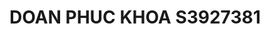 # DOAN PHUC KHOA S3927381
<html>
    <head>
        <title>Headlines</title>
        <style>
          html{
            font-family: "Helvetica";
            background: white;
          }

          body{
            background: lightgrey;
            max-width: 900px;
            margin: 0 auto;
          }

          #header{
            padding-top: 5;
            background: lightsteelblue;
          }
          #inner-header {
            padding-left: 10;
          }
          #main{
            padding-left: 10;
          }
        </style>
    </head>
    <body>
      <div id="header">
        <div id="inner-header">
        <h1>Headlines</h1>
        <p>Headlines. Currency. Weather</p>
      </div>
        <hr />
      </div>
      <div id="main">  
        <h2>Current weather</h2>

        <form>
          <input type="text" name="city" placeholder="weather search">
          <input type="submit" value="Submit">
        </form>

        <p>City: <b>{{weather.city}}, {{weather.country}}</b></p>
        <p>{{weather.description}} |{{weather.temperature}}&#8451</p>

        <h2>Currency</h2>

        <form>
            from: <select name="currency_from">
                    {% for currency in currencies %}
                        <option value="{{currency}}" {{'selected="selected"' if currency_from==currency}}>{{currency}}</option>
                    {% endfor %}
                  </select>

             to: <select name="currency_to">
                    {% for currency in currencies %}
                        <option value="{{currency}}" {{'selected="selected"' if currency_to==currency}}>{{currency}}</option>
                    {% endfor %}
                  </select>
                 <input type="submit" value="Submit">
        </form>

        1 {{currency_from}} = {{currency_to}} {{rate}}

        <h2>Headlines</h2>
        <form>
          <input type="text" name="query" placeholder="search" />
          <input type="submit" value="Submit" />
        </form>

        {% for article in articles %}
            <b><a href="{{article.link}}">{{article.title}}</a></b><br />
            <i>{{article.published}}</i><br />
            <p>{{article.summary}}</p> 
            <hr />
        {% endfor %}
     </div>
    </body>
</html>

